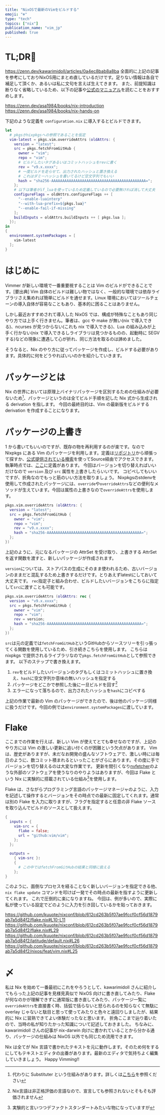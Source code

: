 ```yaml
---
title: "NixOSで最新のVimをビルドする"
emoji: "❄"
type: "tech"
topics: ["nix"]
publication_name: "vim_jp"
published: true
---
```


# TL;DR🦌

https://zenn.dev/kawarimidoll/articles/0a4ec8bab8a8ba
全面的に上記の記事を参考にしておりNixOS用にまとめ直しているだけです。足りない情報は各自で補足して頂くか、あるいは私に文句を言えば生えてきます。
また、前提知識は断りなく省略しているため、以下の記事や[公式のマニュアル](https://nixos.org/learn/)を読むことをおすすめします。

https://zenn.dev/asa1984/books/nix-introduction
https://zenn.dev/asa1984/books/nix-hands-on

下記のような定義を `configuration.nix` に導入するとビルドできます。

```nix
let
  # pkgsがnixpkgsへの参照であることを仮定
  vim-latest = pkgs.vim.overrideAttrs (oldAttrs: {
    version = "latest";
    src = pkgs.fetchFromGitHub {
      owner = "vim";
      repo = "vim";
      # ビルドしたいタグあるいはコミットハッシュをrevに書く
      rev = "v9.x.xxxx";
      # 一度ビルドを走らせて、出力されたハッシュと置き換える
      # これはダミーハッシュを書いてるけど空文字列でもいい
      hash = "sha256-AAAAAAAAAAAAAAAAAAAAAAAAAAAAAAAAAAAAAAAAAAA=";
    };
    # 以下は筆者がif_luaを使っているため定義しているので必要無ければ消して大丈夫
    configureFlags = oldAttrs.configureFlags ++ [
      "--enable-luainterp"
      "--with-lua-prefix=${pkgs.lua}"
      "--enable-fail-if-missing"
    ];
    buildInputs = oldAttrs.buildInputs ++ [ pkgs.lua ];
  });
in
{
  environment.systemPackages = [
    vim-latest
  ];
}
```

# はじめに

Vimmer が新しい環境で一番重要視することは Vim のビルドができることです。[要出典]
Vim 自体のビルドは難しい物ではなく、一般的な環境では依存ライブラリさえ集めれば簡単にビルドを通せます。Linux 環境においてはツールチェーンの導入自体が容易なこともあり、基本的に困ることはありません。

しかし最近おすすめされて導入した NixOS では、構成が特殊なこともあり同じやり方では上手く行きません。筆者は、gcc や make が無い(nix で導入できる)、ncurses が見つからない(これも nix で導入できる)、Lua の組み込みが上手く行かない(nix で導入できるしライブラリは見つかるものの、起動時に SEGV する)などの現象に遭遇して心が折れ、同じ方法を取るのは諦めました。

そうなると、Nix のやり方に従ってパッケージを作成し、ビルドする必要があります。具体的に何をどうやればいいのかを紹介していきます。

# パッケージとは

Nix の世界においては原理上バイナリパッケージを区別するための仕組みが必要ないため[^substituter]、パッケージというのは全てビルド手順を記した Nix 式から生成される derivation を指します。
今回の最終目的は、Vim の最新版をビルドする derivation を作成することになります。

# パッケージの上書き

1 から書いてもいいのですが、既存の物を再利用するのが楽です。なので Nixpkgs にある Vim のパッケージを利用します。定義は[リポジトリ](https://github.com/NixOS/nixpkgs)から頑張って探すか、[公式提供されている検索](https://search.nixos.org/packages)を使ってSource経由でアクセスできます。
執筆時点では、[ここ](https://github.com/NixOS/nixpkgs/blob/944b2aea7f0a2d7c79f72468106bc5510cbf5101/pkgs/applications/editors/vim/common.nix)に定義があります。
今回はバージョンを切り替えればいいだけなので `version` 及び `src` 属性を上書きしたらいいです。
コピペしてもいいですが、折角なのでもっと筋のいい方法を取りましょう。
Nixpkgsのstdenvを使用して作成されたパッケージには、`override`や`overrideAttrs`などの便利なメソッドが生えています。今回は属性の上書きなので`overrideAttrs`を使用します。

```nix
pkgs.vim.overrideAttrs (oldAttrs: {
  version = "latest";
  src = pkgs.fetchFromGitHub {
    owner = "vim";
    repo = "vim";
    rev = "v9.x.xxxx";
    hash = "sha256-AAAAAAAAAAAAAAAAAAAAAAAAAAAAAAAAAAAAAAAAAAA=";
  };
})
```

上記のように、元になるパッケージの AttrSet を受け取り、上書きする AttrSet を返す関数を渡すと、新しいパッケージが作成されます。


`version`については、ストアパスの生成にそのまま使われるため、古いバージョンのままだと混乱するため上書きするだけです。とりあえずlatestにしておいて大丈夫です。
`rec`指定子と組み合わせ、ビルドしたいバージョンをこちらに指定して`src`に渡すことも可能です。

```nix
pkgs.vim.overrideAttrs (oldAttrs: rec {
  version = "v9.x.xxxx";
  src = pkgs.fetchFromGitHub {
    owner = "vim";
    repo = "vim";
    rev = version;
    hash = "sha256-AAAAAAAAAAAAAAAAAAAAAAAAAAAAAAAAAAAAAAAAAAA=";
  };
})
```

`src`は元の定義では`fetchFromGitHub`というGitHubからソースツリーを引っ張ってくる関数を使用しているため、引き続きこちらを使用します。
こちらは nixpkgs で提供されるライブラリなので`pkgs.fetchFromGitHub`として参照できます。
以下のステップで書き換えます。

1. `rev`をビルドしたいバージョンのタグもしくはコミットハッシュに置き換え、`hash`に空文字列か意味の無いハッシュを指定する
2. パッケージをどこかで参照した後に一旦ビルドを回す[^lazy]
3. エラーになって落ちるので、出力されたハッシュを`hash`にコピペする

上記の作業で最新の Vim のパッケージができたので、後は他のパッケージ同様に扱うだけです。今回の例では`environment.systemPackages`に渡しています。

# Flake

ここまでの作業を行えば、新しい Vim が使えてとても幸せなのですが、上記のやり方には Vim の激しい更新に追い付くのが困難という欠点があります。
Vim は、歴史がありますが、未だなお開発の盛んなソフトウェアで、激しい時には毎日のように、数コミット積まれるといったことがざらにあります。その度に手でバージョンを切り替えるのは大変な作業です。
更新を間引くなり[nvfetcher](https://github.com/berberman/nvfetcher)のような外部のソフトウェアを使うなりのやりようはありますが、今回は Flake という Nix に実験的に搭載されている仕組み[^flake]を使用します。

Flake は、さながらプログラミング言語のパッケージマネージャのように、入力を記述して操作するとバージョンをその時点での最新に固定してくれます。通常は別の Flake を入力に取りますが、フラグを指定すると任意の非 Flake ソースを取り込んでビルドのソースとして扱えます。

```nix
{
  inputs = {
    vim-src = {
      flake = false;
      url = "github:vim/vim";
    };
  };

  outputs =
    { vim-src }:
    {
      # この中ではfetchFromGitHubの結果と同様に扱える
    };
}
```

このように、面倒なプロセスを経ることなく新しいバージョンを指定できる他、`nix flake update` コマンドを叩けば一発でその時点の最新を指すように更新してくれます。 これで圧倒的に楽になりますね。
今回は、例が多いので、実際に私が使っている設定でどのように入力を引き回しているかを貼っておきます。

https://github.com/kuuote/nixconf/blob/612cd263b5f07ae9fccf0cf56d1879ab7a5d84f2/flake.nix#L10-L11
https://github.com/kuuote/nixconf/blob/612cd263b5f07ae9fccf0cf56d1879ab7a5d84f2/flake.nix#L29
https://github.com/kuuote/nixconf/blob/612cd263b5f07ae9fccf0cf56d1879ab7a5d84f2/latitude/default.nix#L26
https://github.com/kuuote/nixconf/blob/612cd263b5f07ae9fccf0cf56d1879ab7a5d84f2/nixos/feat/vim.nix#L25

# 〆

私は Nix を始めて一番最初にこれをやろうとして、kawarimidoll さんに紹介してもらった上記の記事を見様見真似で NixOS 向けに書き直してみたり、Flake が何なのかが理解できずに通常版に書き直してみたり、パッケージ一覧に`overrideAttrs`を直接書く時、括弧で括らないと怒られるのを知らなくて無駄に overlay じゃないと駄目と思って使ってみたりと色々と遠回りしましたが、結果的に Nix に習熟できてよい体験だったなと思います。
折角ここまで辿り着いたので、当時の私が知りたかった知識について記述しておきました。
ちなみに、kawarimidoll さんの記事が nix-darwin 向けに書かれていることから分かる通り、パッケージの仕組みは NixOS 以外でも同じため流用できます。

Nix は全てが Nix 言語で書かれたテキストを元に動作します。そのため何をするにしてもテキストエディタの出番があります。最新のエディタで気持ちよく編集していきましょう。
Happy Vimming!!

[^substituter]: 代わりに Substituter という仕組みがあります。詳しくは[こちら](https://zenn.dev/asa1984/books/nix-introduction/viewer/07-binary-cache)を参照ください
[^lazy]: Nix言語は非正格評価の言語なので、宣言しても参照されないとそもそも評価されません
[^flake]: 実験的と言いつつデファクトスタンダートみたいな物になっていますが
